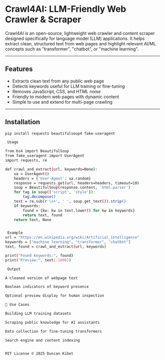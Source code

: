 # Crawl4AI: LLM-Friendly Web Crawler & Scraper

Crawl4AI is an open-source, lightweight web crawler and content scraper designed specifically for language model (LLM) applications. It helps extract clean, structured text from web pages and highlight relevant AI/ML concepts such as "transformer", "chatbot", or "machine learning".

---

##  Features

-  Extracts clean text from any public web page
-  Detects keywords useful for LLM training or fine-tuning
-  Removes JavaScript, CSS, and HTML noise
-  Friendly to modern web pages with dynamic content
-  Simple to use and extend for multi-page crawling

---

## Installation

```bash
pip install requests beautifulsoup4 fake-useragent

 Usage

from bs4 import BeautifulSoup
from fake_useragent import UserAgent
import requests, re

def crawl_and_extract(url, keywords=None):
    ua = UserAgent()
    headers = {'User-Agent': ua.random}
    response = requests.get(url, headers=headers, timeout=10)
    soup = BeautifulSoup(response.content, 'html.parser')
    for tag in soup(['script', 'style']):
        tag.decompose()
    text = re.sub(r'\s+', ' ', soup.get_text()).strip()
    if keywords:
        found = {kw: kw in text.lower() for kw in keywords}
        return text, found
    return text, None


 Example
url = "https://en.wikipedia.org/wiki/Artificial_intelligence"
keywords = ["machine learning", "transformer", "chatbot"]
text, found = crawl_and_extract(url, keywords)

print("Found Keywords:", found)
print("Preview:", text[:1000])

 Output

A cleaned version of webpage text

Boolean indicators of keyword presence

Optional preview display for human inspection

📁 Use Cases

Building LLM training datasets

Scraping public knowledge for AI assistants

Data collection for fine-tuning transformers

Search engine and content indexing


MIT License © 2025 Duncan Kibet
